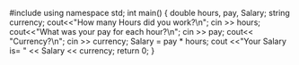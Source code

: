 #include<iostream>
using namespace std;
int main()
{
    double hours, pay, Salary;
    string currency;
    cout<<"How many Hours did you work?\n";
    cin >> hours;
    cout<<"What was your pay for each hour?\n";
    cin >> pay;
    cout<< "Currency?\n";
    cin >> currency;
    Salary = pay * hours;
    cout <<"Your Salary is= " << Salary << currency;
    return 0;
}
